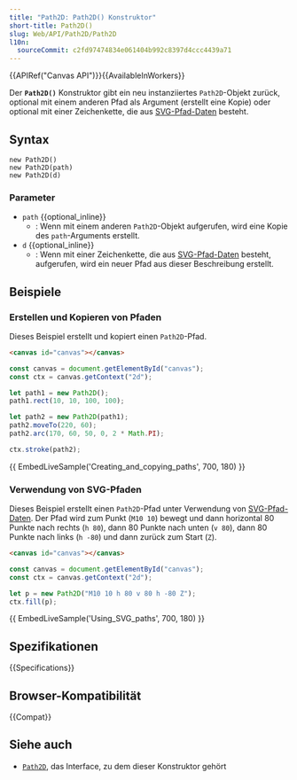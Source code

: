 ```yaml
---
title: "Path2D: Path2D() Konstruktor"
short-title: Path2D()
slug: Web/API/Path2D/Path2D
l10n:
  sourceCommit: c2fd97474834e061404b992c8397d4ccc4439a71
---
```


{{APIRef("Canvas API")}}{{AvailableInWorkers}}

Der **`Path2D()`** Konstruktor gibt ein neu instanziiertes
`Path2D`-Objekt zurück, optional mit einem anderen Pfad als Argument (erstellt eine
Kopie) oder optional mit einer Zeichenkette, die aus [SVG-Pfad-Daten](/de/docs/Web/SVG/Tutorials/SVG_from_scratch/Paths) besteht.

## Syntax

```js-nolint
new Path2D()
new Path2D(path)
new Path2D(d)
```

### Parameter

- `path` {{optional_inline}}
  - : Wenn mit einem anderen `Path2D`-Objekt aufgerufen, wird eine Kopie des
    `path`-Arguments erstellt.
- `d` {{optional_inline}}
  - : Wenn mit einer Zeichenkette, die aus [SVG-Pfad-Daten](/de/docs/Web/SVG/Tutorials/SVG_from_scratch/Paths) besteht, aufgerufen, wird ein neuer Pfad
    aus dieser Beschreibung erstellt.

## Beispiele

### Erstellen und Kopieren von Pfaden

Dieses Beispiel erstellt und kopiert einen `Path2D`-Pfad.

```html hidden
<canvas id="canvas"></canvas>
```

```js
const canvas = document.getElementById("canvas");
const ctx = canvas.getContext("2d");

let path1 = new Path2D();
path1.rect(10, 10, 100, 100);

let path2 = new Path2D(path1);
path2.moveTo(220, 60);
path2.arc(170, 60, 50, 0, 2 * Math.PI);

ctx.stroke(path2);
```

{{ EmbedLiveSample('Creating_and_copying_paths', 700, 180) }}

### Verwendung von SVG-Pfaden

Dieses Beispiel erstellt einen `Path2D`-Pfad unter Verwendung von [SVG-Pfad-Daten](/de/docs/Web/SVG/Tutorials/SVG_from_scratch/Paths). Der Pfad wird zum Punkt (`M10 10`) bewegt und dann horizontal 80 Punkte nach rechts
(`h 80`), dann 80 Punkte nach unten (`v 80`), dann 80 Punkte nach links
(`h -80`) und dann zurück zum Start (`Z`).

```html hidden
<canvas id="canvas"></canvas>
```

```js
const canvas = document.getElementById("canvas");
const ctx = canvas.getContext("2d");

let p = new Path2D("M10 10 h 80 v 80 h -80 Z");
ctx.fill(p);
```

{{ EmbedLiveSample('Using_SVG_paths', 700, 180) }}

## Spezifikationen

{{Specifications}}

## Browser-Kompatibilität

{{Compat}}

## Siehe auch

- [`Path2D`](/de/docs/Web/API/Path2D), das Interface, zu dem dieser Konstruktor gehört
